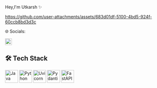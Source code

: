 Hey,I'm Utkarsh ✨




https://github.com/user-attachments/assets/683d01df-5100-4bd5-924f-60ccb8bd3d3c





🌐 Socials:

<a href="https://www.linkedin.com/in/utkarsh-s-973885316/" target="_blank">
  <img src="https://cdn.jsdelivr.net/gh/devicons/devicon/icons/linkedin/linkedin-original.svg" alt="LinkedIn" height="22">
</a>


## 🛠️ Tech Stack

<p align="left">
  <img src="https://cdn.jsdelivr.net/gh/devicons/devicon/icons/java/java-original.svg" alt="Java" height="42" />
  
  <img src="https://cdn.jsdelivr.net/gh/devicons/devicon/icons/python/python-original.svg" alt="Python" height="42" />

  <img src="https://raw.githubusercontent.com/encode/uvicorn/master/docs/uvicorn.png" alt="Uvicorn" height="42" />
  
  <img height="42" src="https://cdn.simpleicons.org/pydantic/ff0000" alt="Pydantic" />

  <img src="https://cdn.jsdelivr.net/gh/devicons/devicon/icons/fastapi/fastapi-original.svg" alt="FastAPI" height="42" />
</p>
